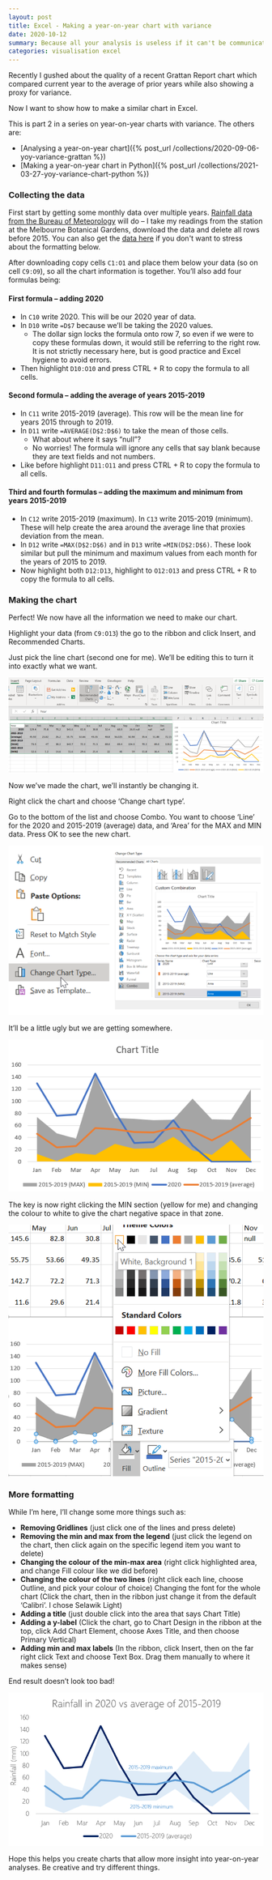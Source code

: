 ```yaml
---
layout: post
title: Excel - Making a year-on-year chart with variance
date: 2020-10-12
summary: Because all your analysis is useless if it can't be communicated.
categories: visualisation excel
---
```


Recently I gushed about the quality of a recent Grattan Report chart which compared current year to the average of prior years while also showing a proxy for variance.

Now I want to show how to make a similar chart in Excel.

This is part 2 in a series on year-on-year charts with variance. The others are:

- [Analysing a year-on-year chart]({% post_url /collections/2020-09-06-yoy-variance-grattan %})
- [Making a year-on-year chart in Python]({% post_url /collections/2021-03-27-yoy-variance-chart-python %})

### Collecting the data

First start by getting some monthly data over multiple years. [Rainfall data from the Bureau of Meteorology](http://www.bom.gov.au/climate/cdo/about/cdo-rainfall-feature.shtml) will do – I take my readings from the station at the Melbourne Botanical Gardens, download the data and delete all rows before 2015. You can also get the [data here](https://raw.githubusercontent.com/ryanward-io/year-on-year-variance/main/IDCJAC0001_086232_Data.csv) if you don't want to stress about the formatting below.

After downloading copy cells `C1:O1` and place them below your data (so on cell `C9:O9`), so all the chart information is together. You’ll also add four formulas being:

#### First formula – adding 2020

- In `C10` write 2020. This will be our 2020 year of data.
- In `D10` write `=D$7` because we’ll be taking the 2020 values.
  - The dollar sign locks the formula onto row 7, so even if we were to copy these formulas down, it would still be referring to the right row. It is not strictly necessary here, but is good practice and Excel hygiene to avoid errors.
- Then highlight `D10:O10` and press CTRL + R to copy the formula to all cells.

#### Second formula – adding the average of years 2015-2019

- In `C11` write 2015-2019 (average). This row will be the mean line for years 2015 through to 2019.
- In `D11` write `=AVERAGE(D$2:D$6)` to take the mean of those cells.
  - What about where it says “null”?
  - No worries! The formula will ignore any cells that say blank because they are text fields and not numbers.
- Like before highlight `D11:O11` and press CTRL + R to copy the formula to all cells.

#### Third and fourth formulas – adding the maximum and minimum from years 2015-2019

- In `C12` write 2015-2019 (maximum). In `C13` write 2015-2019 (minimum). These will help create the area around the average line that proxies deviation from the mean.
- In `D12` write `=MAX(D$2:D$6)` and in `D13` write `=MIN(D$2:D$6)`. These look similar but pull the minimum and maximum values from each month for the years of 2015 to 2019.
- Now highlight both `D12:D13`, highlight to `O12:O13` and press CTRL + R to copy the formula to all cells.

### Making the chart

Perfect! We now have all the information we need to make our chart.

Highlight your data (from `C9:O13`) the go to the ribbon and click Insert, and Recommended Charts.

Just pick the line chart (second one for me). We’ll be editing this to turn it into exactly what we want.

![png](/images/posts/2020-10-12-yoy-variance-chart-excel_files/excelimg1.webp)

Now we’ve made the chart, we’ll instantly be changing it.

Right click the chart and choose ‘Change chart type’.

Go to the bottom of the list and choose Combo. You want to choose ‘Line’ for the 2020 and 2015-2019 (average) data, and ‘Area’ for the MAX and MIN data. Press OK to see the new chart.

![png](/images/posts/2020-10-12-yoy-variance-chart-excel_files/excelimg2.webp)

It’ll be a little ugly but we are getting somewhere.

![png](/images/posts/2020-10-12-yoy-variance-chart-excel_files/excelimg3.webp)

The key is now right clicking the MIN section (yellow for me) and changing the colour to white to give the chart negative space in that zone.

![png](/images/posts/2020-10-12-yoy-variance-chart-excel_files/excelimg4.webp)

### More formatting

While I’m here, I’ll change some more things such as:

- **Removing Gridlines** (just click one of the lines and press delete)
- **Removing the min and max from the legend** (just click the legend on the chart, then click again on the specific legend item you want to delete)
- **Changing the colour of the min-max area** (right click highlighted area, and change Fill colour like we did before)
- **Changing the colour of the two lines** (right click each line, choose Outline, and pick your colour of choice)
  Changing the font for the whole chart (Click the chart, then in the ribbon just change it from the default ‘Calibri’. I chose Selawik Light)
- **Adding a title** (just double click into the area that says Chart Title)
- **Adding a y-label** (Click the chart, go to Chart Design in the ribbon at the top, click Add Chart Element, choose Axes Title, and then choose Primary Vertical)
- **Adding min and max labels** (In the ribbon, click Insert, then on the far right click Text and choose Text Box. Drag them manually to where it makes sense)

End result doesn’t look too bad!

![png](/images/posts/2020-10-12-yoy-variance-chart-excel_files/excelimg5.webp)

Hope this helps you create charts that allow more insight into year-on-year analyses. Be creative and try different things.
